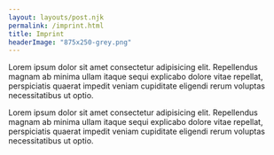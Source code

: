 ```yaml
---
layout: layouts/post.njk
permalink: /imprint.html
title: Imprint
headerImage: "875x250-grey.png"
---
```


Lorem ipsum dolor sit amet consectetur adipisicing elit. Repellendus magnam ab minima ullam itaque sequi explicabo dolore vitae repellat, perspiciatis quaerat impedit veniam cupiditate eligendi rerum voluptas necessitatibus ut optio.

Lorem ipsum dolor sit amet consectetur adipisicing elit. Repellendus magnam ab minima ullam itaque sequi explicabo dolore vitae repellat, perspiciatis quaerat impedit veniam cupiditate eligendi rerum voluptas necessitatibus ut optio.

